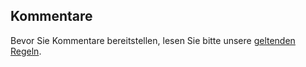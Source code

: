 ## <a name="comments"></a>Kommentare

Bevor Sie Kommentare bereitstellen, lesen Sie bitte unsere [geltenden Regeln](../house-rules.md).

<!--HONumber=Jan17_HO4-->


